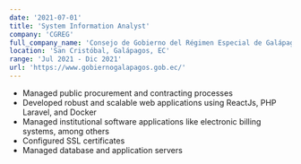 ```yaml
---
date: '2021-07-01'
title: 'System Information Analyst'
company: 'CGREG'
full_company_name: 'Consejo de Gobierno del Régimen Especial de Galápagos'
location: 'San Cristóbal, Galápagos, EC'
range: 'Jul 2021 - Dic 2021'
url: 'https://www.gobiernogalapagos.gob.ec/'
---
```


- Managed public procurement and contracting processes
- Developed robust and scalable web applications using ReactJs, PHP Laravel, and Docker
- Managed institutional software applications like electronic billing systems, among others
- Configured SSL certificates
- Managed database and application servers
